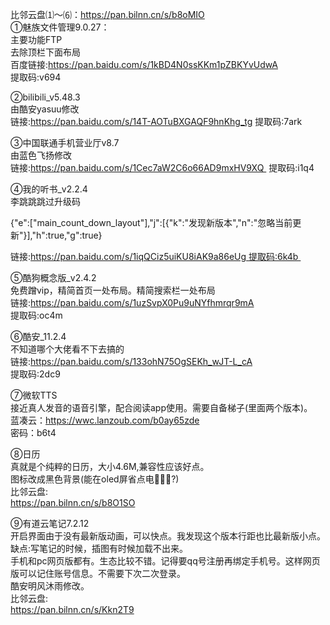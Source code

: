 比邻云盘⑴～⑹：https://pan.bilnn.cn/s/b8oMIO<br>
①魅族文件管理9.0.27：<br>
主要功能FTP<br>
去除顶栏下面布局<br>
百度链接:https://pan.baidu.com/s/1kBD4N0ssKKm1pZBKYvUdwA<br>
提取码:v694

②bilibili_v5.48.3<br>
由酷安yasuu修改<br>
链接:https://pan.baidu.com/s/14T-AOTuBXGAQF9hnKhg_tg
提取码:7ark 

③中国联通手机营业厅v8.7<br>
由蓝色飞扬修改<br>
链接:https://pan.baidu.com/s/1Cec7aW2C6o66AD9mxHV9XQ 
提取码:i1q4

④我的听书_v2.2.4<br>
李跳跳跳过升级码<br>

{"e":["main_count_down_layout"],"j":[{"k":"发现新版本","n":"忽略当前更新"}],"h":true,"g":true}

链接:https://pan.baidu.com/s/1iqQCiz5uiKU8iAK9a86eUg 提取码:6k4b 

⑤酷狗概念版_v2.4.2<br>
免费蹭vip，精简首页一处布局。精简搜索栏一处布局<br>
链接:https://pan.baidu.com/s/1uzSvpX0Pu9uNYfhmrqr9mA<br>
提取码:oc4m 

⑥酷安_11.2.4<br>
不知道哪个大佬看不下去搞的<br>
链接:https://pan.baidu.com/s/133ohN75OgSEKh_wJT-L_cA<br>
提取码:2dc9 

⑦微软TTS<br>
接近真人发音的语音引擎，配合阅读app使用。需要自备梯子(里面两个版本)。<br>
蓝凑云：https://wwc.lanzoub.com/b0ay65zde<br>
密码：b6t4

⑧日历<br>
真就是个纯粹的日历，大小4.6M,兼容性应该好点。<br>
图标改成黑色背景(能在oled屏省点电🤪🤪🤪?)<br>
比邻云盘:<br>
https://pan.bilnn.cn/s/b8O1SO

⑨有道云笔记7.2.12<br>
开启界面由于没有最新版动画，可以快点。我发现这个版本行距也比最新版小点。<br>
缺点:写笔记的时候，插图有时候加载不出来。<br>
手机和pc网页版都有。生态比较不错。记得要qq号注册再绑定手机号。这样网页版可以记住账号信息。不需要下次二次登录。<br>
酷安明风沐雨修改。<br>
比邻云盘:<br>
https://pan.bilnn.cn/s/Kkn2T9

